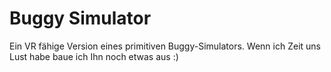 ﻿# Buggy Simulator

Ein VR fähige Version eines primitiven Buggy-Simulators.
Wenn ich Zeit uns Lust habe baue ich Ihn noch etwas aus :)